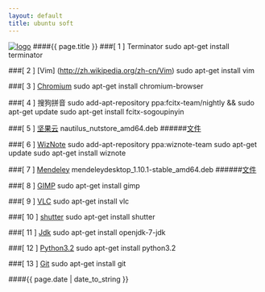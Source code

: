 ```yaml
---
layout: default
title: ubuntu soft
---
```

[![logo](/favicon.ico)](http://agronomyinfo.tk/)
####{{ page.title }}
###\[ 1 \] Terminator
	sudo apt-get install terminator

###\[ 2 \] [Vim] (http://zh.wikipedia.org/zh-cn/Vim)
	sudo apt-get install vim
	
###\[ 3 \] [Chromium](http://zh.wikipedia.org/wiki/Chromium)
	sudo apt-get install chromium-browser
	
###\[ 4 \] 搜狗拼音
	sudo add-apt-repository ppa:fcitx-team/nightly && sudo apt-get update
	sudo apt-get install fcitx-sogoupinyin
	
###\[ 5 \] [坚果云](http://wiki.linuxdeepin.com/index.php?title=%E5%9D%9A%E6%9E%9C%E4%BA%91)
    nautilus\_nutstore\_amd64\.deb
######[文件](https://jianguoyun.com/static/exe/installer/ubuntu/nautilus_nutstore_amd64.deb)
	
###\[ 6 \] [WizNote](http://www.wiz.cn/index.html)
	sudo add-apt-repository ppa:wiznote-team
	sudo apt-get update
	sudo apt-get install wiznote
	
###\[ 7 \] [Mendeley](http://en.wikipedia.org/wiki/Mendeley)
	mendeleydesktop\_1\.10\.1\-stable\_amd64\.deb
######[文件](http://download.mendeley.com/apt/pool/main/m/mendeleydesktop/mendeleydesktop_1.10.1-stable_amd64.deb)
	
###\[ 8 \] [GIMP](http://zh.wikipedia.org/wiki/GIMP)
	sudo apt-get install gimp
	
###\[ 9 \] [VLC](http://zh.wikipedia.org/wiki/VLC%E5%A4%9A%E5%AA%92%E9%AB%94%E6%92%AD%E6%94%BE%E5%99%A8)
	sudo apt-get install vlc
	
###\[ 10 \] [shutter](http://shutter-project.org/)
	sudo apt-get install shutter
	
###\[ 11 \] [Jdk](http://zh.wikipedia.org/wiki/JDK)
	sudo apt-get install openjdk-7-jdk
	
###\[ 12 \] [Python3.2](http://zh.wikipedia.org/wiki/Python)
	sudo apt-get install python3.2
	
###\[ 13 \] [Git](http://zh.wikipedia.org/wiki/Git)
	sudo apt-get install git
	
####{{ page.date | date_to_string }}
